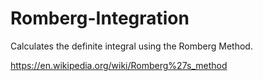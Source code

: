 # Romberg-Integration
Calculates the definite integral using the Romberg Method.

https://en.wikipedia.org/wiki/Romberg%27s_method
